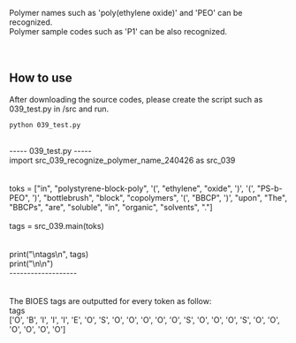 Polymer names such as 'poly(ethylene oxide)' and 'PEO' can be recognized.<br>
Polymer sample codes such as 'P1' can be also recognized.<br>
<br>
<br>
## How to use
After downloading the source codes, please create the script such as 039_test.py in /src and run.<br>
```
python 039_test.py
```
<br>
----- 039_test.py -----<br>
import src_039_recognize_polymer_name_240426 as src_039<br>
<br>
<br>
toks = ["in", "polystyrene-block-poly", '(', "ethylene", "oxide", ')', '(', "PS-b-PEO", ')', "bottlebrush", "block", "copolymers", '(', "BBCP", ')', "upon", "The", "BBCPs", "are", "soluble", "in", "organic", "solvents", "."]<br>
<br>
tags = src_039.main(toks)<br>
<br>
<br>
print("\ntags\n", tags)<br>
print("\n\n")<br>
-------------------<br>
<br>
<br>
The BIOES tags are outputted for every token as follow:<br>
tags<br>
 ['O', 'B', 'I', 'I', 'I', 'E', 'O', 'S', 'O', 'O', 'O', 'O', 'O', 'S', 'O', 'O', 'O', 'S', 'O', 'O', 'O', 'O', 'O', 'O']<br>
<br>
<br>
